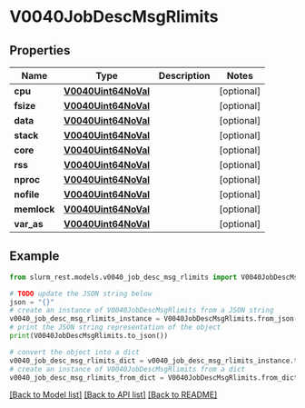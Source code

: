 # V0040JobDescMsgRlimits


## Properties

Name | Type | Description | Notes
------------ | ------------- | ------------- | -------------
**cpu** | [**V0040Uint64NoVal**](V0040Uint64NoVal.md) |  | [optional] 
**fsize** | [**V0040Uint64NoVal**](V0040Uint64NoVal.md) |  | [optional] 
**data** | [**V0040Uint64NoVal**](V0040Uint64NoVal.md) |  | [optional] 
**stack** | [**V0040Uint64NoVal**](V0040Uint64NoVal.md) |  | [optional] 
**core** | [**V0040Uint64NoVal**](V0040Uint64NoVal.md) |  | [optional] 
**rss** | [**V0040Uint64NoVal**](V0040Uint64NoVal.md) |  | [optional] 
**nproc** | [**V0040Uint64NoVal**](V0040Uint64NoVal.md) |  | [optional] 
**nofile** | [**V0040Uint64NoVal**](V0040Uint64NoVal.md) |  | [optional] 
**memlock** | [**V0040Uint64NoVal**](V0040Uint64NoVal.md) |  | [optional] 
**var_as** | [**V0040Uint64NoVal**](V0040Uint64NoVal.md) |  | [optional] 

## Example

```python
from slurm_rest.models.v0040_job_desc_msg_rlimits import V0040JobDescMsgRlimits

# TODO update the JSON string below
json = "{}"
# create an instance of V0040JobDescMsgRlimits from a JSON string
v0040_job_desc_msg_rlimits_instance = V0040JobDescMsgRlimits.from_json(json)
# print the JSON string representation of the object
print(V0040JobDescMsgRlimits.to_json())

# convert the object into a dict
v0040_job_desc_msg_rlimits_dict = v0040_job_desc_msg_rlimits_instance.to_dict()
# create an instance of V0040JobDescMsgRlimits from a dict
v0040_job_desc_msg_rlimits_from_dict = V0040JobDescMsgRlimits.from_dict(v0040_job_desc_msg_rlimits_dict)
```
[[Back to Model list]](../README.md#documentation-for-models) [[Back to API list]](../README.md#documentation-for-api-endpoints) [[Back to README]](../README.md)


